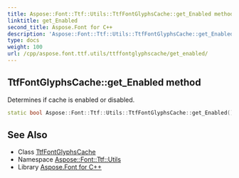 ```yaml
---
title: Aspose::Font::Ttf::Utils::TtfFontGlyphsCache::get_Enabled method
linktitle: get_Enabled
second_title: Aspose.Font for C++
description: 'Aspose::Font::Ttf::Utils::TtfFontGlyphsCache::get_Enabled method. Determines if cache is enabled or disabled in C++.'
type: docs
weight: 100
url: /cpp/aspose.font.ttf.utils/ttffontglyphscache/get_enabled/
---
```

## TtfFontGlyphsCache::get_Enabled method


Determines if cache is enabled or disabled.

```cpp
static bool Aspose::Font::Ttf::Utils::TtfFontGlyphsCache::get_Enabled()
```

## See Also

* Class [TtfFontGlyphsCache](../)
* Namespace [Aspose::Font::Ttf::Utils](../../)
* Library [Aspose.Font for C++](../../../)

